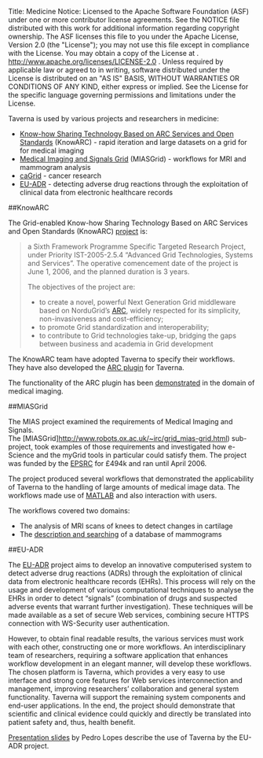 Title:     Medicine
Notice:    Licensed to the Apache Software Foundation (ASF) under one
           or more contributor license agreements.  See the NOTICE file
           distributed with this work for additional information
           regarding copyright ownership.  The ASF licenses this file
           to you under the Apache License, Version 2.0 (the
           "License"); you may not use this file except in compliance
           with the License.  You may obtain a copy of the License at
           .
             http://www.apache.org/licenses/LICENSE-2.0
           .
           Unless required by applicable law or agreed to in writing,
           software distributed under the License is distributed on an
           "AS IS" BASIS, WITHOUT WARRANTIES OR CONDITIONS OF ANY
           KIND, either express or implied.  See the License for the
           specific language governing permissions and limitations
           under the License.

Taverna is used by various projects and researchers in medicine:

 - [Know-how Sharing Technology Based on ARC Services and Open Standards](#knowarc) (KnowARC) -
      rapid iteration and large datasets on a grid for for medical imaging
 - [Medical Imaging and Signals Grid](#miasgrid) (MIASGrid) -
      workflows for MRI and mammogram analysis
 - [caGrid](/introduction/related-projects#cagrid) - cancer research
 - [EU-ADR](#eu-adr) - detecting adverse drug reactions through the exploitation of clinical data from
      electronic healthcare records

<a name="knowarc"></a>
##KnowARC

The Grid-enabled Know-how Sharing Technology Based on ARC Services and Open Standards (KnowARC)
   [project](http://www.knowarc.eu/) is:  

> a Sixth Framework Programme Specific Targeted Research Project, under
> Priority IST-2005-2.5.4 “Advanced Grid Technologies, Systems and
> Services”. The operative comencement date of the project is June 1,
> 2006, and the planned duration is 3 years.
>
> The objectives of the project are:
>
>  - to create a novel, powerful Next Generation Grid middleware based on NorduGrid’s
>     [ARC](http://www.nordugrid.org/), widely respected for its simplicity,
>     non-invasiveness and cost-efficiency;
>  - to promote Grid standardization and interoperability;
>  - to contribute to Grid technologies take-up, bridging the gaps between business and academia in Grid development

The KnowARC team have adopted Taverna to specify their workflows.  
They have also developed the [ARC plugin](/documentation/plugins#usecase_plugin) for Taverna.

The functionality of the ARC plugin has been [demonstrated](http://www.knowarc.eu/demos/)
   in the domain of medical imaging.

<a name="miasgrid"></a>
##MIASGrid

The MIAS project examined the requirements of Medical Imaging and Signals.  
The [MIASGrid]http://www.robots.ox.ac.uk/~irc/grid_mias-grid.html) sub-project,
   took examples of those requirements and investigated how e-Science and the myGrid tools in particular could satisfy them.
The project was funded by the [EPSRC](http://www.epsrc.ac.uk/) for £494k and ran until April 2006.

The project produced several workflows that demonstrated the applicability of Taverna to the handling
   of large amounts of medical image data.
The workflows made use of [MATLAB](http://www.mathworks.com/products/matlab/) and also interaction with users.

The workflows covered two domains:

 - The analysis of MRI scans of knees to detect changes in cartilage
 - The [description and searching](http://citeseerx.ist.psu.edu/viewdoc/download?doi=10.1.1.111.3846&amp;rep=rep1&amp;type=pdf) 
     of a database of mammograms

<a name="eu-adr"></a>
##EU-ADR

The [EU-ADR](http://euadr-project.org/) project aims to develop an innovative computerised system to
  detect adverse drug reactions (ADRs) through the exploitation of clinical data from electronic healthcare records (EHRs).
This process will rely on the usage and development of various computational techniques to analyse the EHRs in order to
   detect “signals” (combination of drugs and suspected adverse events that warrant further investigation).
These techniques will be made available as a set of secure Web services, combining secure HTTPS connection with
   WS-Security user authentication.

However, to obtain final readable results, the various services must work with each other, constructing one or more workflows.
An interdisciplinary team of researchers, requiring a software application that enhances workflow development in
   an elegant manner, will develop these workflows.
The chosen platform is Taverna, which provides a very easy to use interface and strong core features for
   Web services interconnection and management, improving researchers’ collaboration and general system functionality.
Taverna will support the remaining system components and end-user applications.
In the end, the project should demonstrate that scientific and clinical evidence could quickly and
   directly be translated into patient safety and, thus, health benefit.

[Presentation slides](http://www.taverna.org.uk/pages/wp-content/uploads/2010/10/EUADR_project.pdf)
   by Pedro Lopes describe the use of Taverna by the EU-ADR project.

